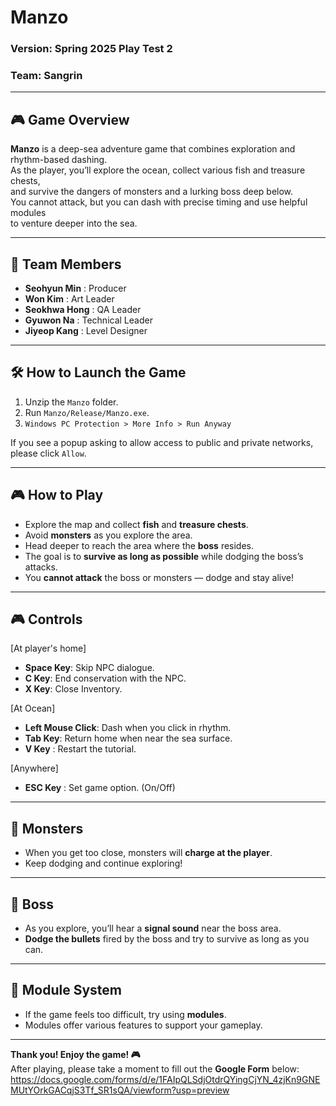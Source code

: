 # Manzo  
### Version: Spring 2025 Play Test 2  
### Team: Sangrin  

---

## 🎮 Game Overview

**Manzo** is a deep-sea adventure game that combines exploration and rhythm-based dashing.  
As the player, you’ll explore the ocean, collect various fish and treasure chests,  
and survive the dangers of monsters and a lurking boss deep below.  
You cannot attack, but you can dash with precise timing and use helpful modules  
to venture deeper into the sea.

---

## 👥 Team Members

- **Seohyun Min** : Producer  
- **Won Kim** : Art Leader  
- **Seokhwa Hong** : QA Leader  
- **Gyuwon Na** : Technical Leader  
- **Jiyeop Kang** : Level Designer  

---

## 🛠️ How to Launch the Game

1. Unzip the `Manzo` folder.  
2. Run `Manzo/Release/Manzo.exe`.
3. `Windows PC Protection > More Info > Run Anyway`

If you see a popup asking to allow access to public and private networks, please click `Allow`.

---

## 🎮 How to Play

- Explore the map and collect **fish** and **treasure chests**.  
- Avoid **monsters** as you explore the area.  
- Head deeper to reach the area where the **boss** resides.  
- The goal is to **survive as long as possible** while dodging the boss’s attacks.  
- You **cannot attack** the boss or monsters — dodge and stay alive!

---

## 🎮 Controls

[At player's home]
- **Space Key**: Skip NPC dialogue.
- **C Key**: End conservation with the NPC.
- **X Key**: Close Inventory.

[At Ocean]
- **Left Mouse Click**: Dash when you click in rhythm.  
- **Tab Key**: Return home when near the sea surface.  
- **V Key** : Restart the tutorial.

[Anywhere]
- **ESC Key** : Set game option. (On/Off)

---

## 👾 Monsters

- When you get too close, monsters will **charge at the player**.  
- Keep dodging and continue exploring!

---

## 🐙 Boss

- As you explore, you’ll hear a **signal sound** near the boss area.  
- **Dodge the bullets** fired by the boss and try to survive as long as you can.

---

## 🔧 Module System

- If the game feels too difficult, try using **modules**.  
- Modules offer various features to support your gameplay.

---

**Thank you! Enjoy the game! 🎮**  
After playing, please take a moment to fill out the **Google Form** below:  
https://docs.google.com/forms/d/e/1FAIpQLSdjOtdrQYingCjYN_4zjKn9GNEMUtYOrkGACqjS3Tf_SR1sQA/viewform?usp=preview
